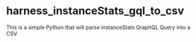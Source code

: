 # harness_instanceStats_gql_to_csv
This is a simple Python that will parse instanceStats GraphQL Query into a CSV

